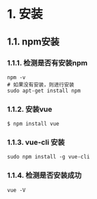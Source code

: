 # 1. 安装
## 1.1. npm安装
### 1.1.1. 检测是否有安装npm
```shell
npm -v
# 如果没有安装，则进行安装
sudo apt-get install npm
```
### 1.1.2. 安装vue
```shell
$ npm install vue
```

### 1.1.3. vue-cli 安装
```shell
sudo npm install -g vue-cli
```

### 1.1.4. 检测是否安装成功
```shell
vue -V
```